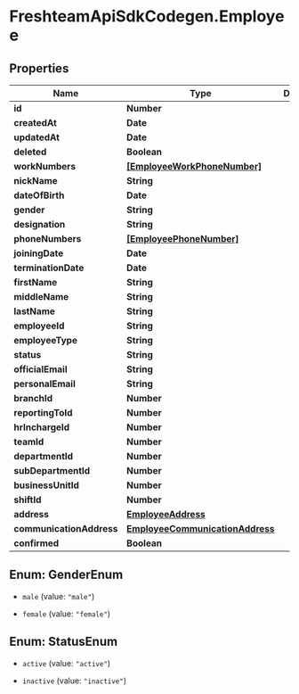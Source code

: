 # FreshteamApiSdkCodegen.Employee

## Properties

| Name                     | Type                                                                | Description | Notes      |
| ------------------------ | ------------------------------------------------------------------- | ----------- | ---------- |
| **id**                   | **Number**                                                          |             | [optional] |
| **createdAt**            | **Date**                                                            |             | [optional] |
| **updatedAt**            | **Date**                                                            |             | [optional] |
| **deleted**              | **Boolean**                                                         |             | [optional] |
| **workNumbers**          | [**[EmployeeWorkPhoneNumber]**](EmployeeWorkPhoneNumber.md)         |             | [optional] |
| **nickName**             | **String**                                                          |             | [optional] |
| **dateOfBirth**          | **Date**                                                            |             | [optional] |
| **gender**               | **String**                                                          |             | [optional] |
| **designation**          | **String**                                                          |             | [optional] |
| **phoneNumbers**         | [**[EmployeePhoneNumber]**](EmployeePhoneNumber.md)                 |             | [optional] |
| **joiningDate**          | **Date**                                                            |             | [optional] |
| **terminationDate**      | **Date**                                                            |             | [optional] |
| **firstName**            | **String**                                                          |             | [optional] |
| **middleName**           | **String**                                                          |             | [optional] |
| **lastName**             | **String**                                                          |             | [optional] |
| **employeeId**           | **String**                                                          |             | [optional] |
| **employeeType**         | **String**                                                          |             | [optional] |
| **status**               | **String**                                                          |             | [optional] |
| **officialEmail**        | **String**                                                          |             | [optional] |
| **personalEmail**        | **String**                                                          |             | [optional] |
| **branchId**             | **Number**                                                          |             | [optional] |
| **reportingToId**        | **Number**                                                          |             | [optional] |
| **hrInchargeId**         | **Number**                                                          |             | [optional] |
| **teamId**               | **Number**                                                          |             | [optional] |
| **departmentId**         | **Number**                                                          |             | [optional] |
| **subDepartmentId**      | **Number**                                                          |             | [optional] |
| **businessUnitId**       | **Number**                                                          |             | [optional] |
| **shiftId**              | **Number**                                                          |             | [optional] |
| **address**              | [**EmployeeAddress**](EmployeeAddress.md)                           |             | [optional] |
| **communicationAddress** | [**EmployeeCommunicationAddress**](EmployeeCommunicationAddress.md) |             | [optional] |
| **confirmed**            | **Boolean**                                                         |             | [optional] |

## Enum: GenderEnum

- `male` (value: `"male"`)

- `female` (value: `"female"`)

## Enum: StatusEnum

- `active` (value: `"active"`)

- `inactive` (value: `"inactive"`)
